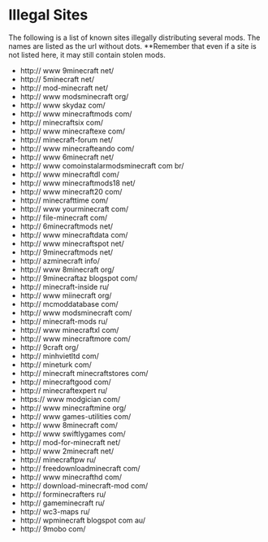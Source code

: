 Illegal Sites
=============

The following is a list of known sites illegally distributing several mods. The names are listed as the url without dots. **Remember that even if a site is not listed here, it may still contain stolen mods.

- http:// www 9minecraft net/
- http:// 5minecraft net/
- http:// mod-minecraft net/
- http:// www modsminecraft org/
- http:// www skydaz com/
- http:// www minecraftmods com/
- http:// minecraftsix com/
- http:// www minecraftexe com/
- http:// minecraft-forum net/
- http:// www minecrafteando com/
- http:// www 6minecraft net/
- http:// www comoinstalarmodsminecraft com br/
- http:// www minecraftdl com/
- http:// www minecraftmods18 net/
- http:// www minecraft20 com/
- http:// minecrafttime com/
- http:// www yourminecraft com/
- http:// file-minecraft com/
- http:// 6minecraftmods net/
- http:// www minecraftdata com/
- http:// www minecraftspot net/
- http:// 9minecraftmods net/
- http:// azminecraft info/
- http:// www 8minecraft org/
- http:// 9minecraftaz blogspot com/
- http:// minecraft-inside ru/
- http:// www miinecraft org/
- http:// mcmoddatabase com/
- http:// www modsminecraft com/
- http:// minecraft-mods ru/
- http:// www minecraftxl com/
- http:// www minecraftmore com/
- http:// 9craft org/
- http:// minhvietltd com/
- http:// mineturk com/
- http:// minecraft minecraftstores com/
- http:// minecraftgood com/
- http:// minecraftexpert ru/
- https:// www modgician com/
- http:// www minecraftmine org/
- http:// www games-utilities com/
- http:// www 8minecraft com/
- http:// www swiftlygames com/ 
- http:// mod-for-minecraft net/
- http:// www 2minecraft net/
- http:// minecraftpw ru/
- http:// freedownloadminecraft com/
- http:// www minecrafthd com/
- http:// download-minecraft-mod com/
- http:// forminecrafters ru/
- http:// gameminecraft ru/
- http:// wc3-maps ru/
- http:// wpminecraft blogspot com au/
- http:// 9mobo com/
